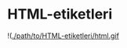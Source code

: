 # HTML-etiketleri

!([./path/to/HTML-etiketleri/html.gif](https://github.com/ozcanertugrul/HTML-etiketleri/issues/1#issue-2672709636)


